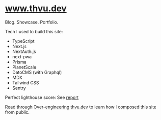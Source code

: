 # www.thvu.dev

Blog. Showcase. Portfolio.

Tech I used to build this site:

- TypeScript
- Next.js
- NextAuth.js
- next-pwa
- Prisma
- PlanetScale
- DatoCMS (with Graphql)
- MDX
- Tailwind CSS
- Sentry

Perfect lighthouse score: See [report](https://googlechrome.github.io/lighthouse/viewer/?gist=a073edb847b04d087d4e6b524d907d8c)

Read through [Over-engineering thvu.dev](https://www.thvu.dev/blog/over-engineering-thvu-dev) to learn how I composed this site from public.
